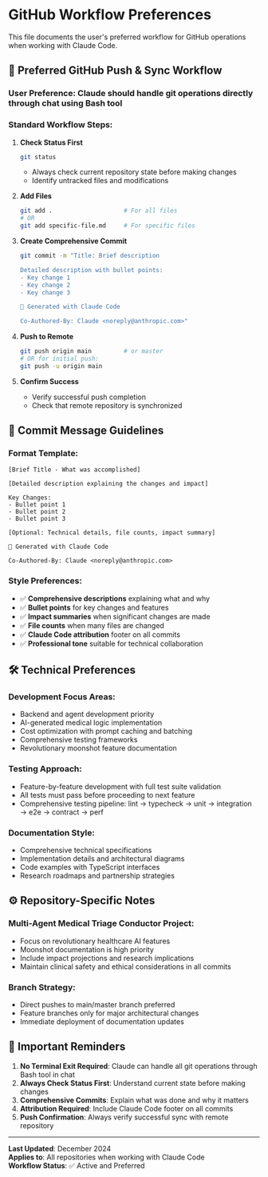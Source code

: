# GitHub Workflow Preferences

This file documents the user's preferred workflow for GitHub operations when working with Claude Code.

## 🔄 **Preferred GitHub Push & Sync Workflow**

### **User Preference**: Claude should handle git operations directly through chat using Bash tool

### **Standard Workflow Steps:**

1. **Check Status First**
   ```bash
   git status
   ```
   - Always check current repository state before making changes
   - Identify untracked files and modifications

2. **Add Files**
   ```bash
   git add .                    # For all files
   # OR
   git add specific-file.md     # For specific files
   ```

3. **Create Comprehensive Commit**
   ```bash
   git commit -m "Title: Brief description

   Detailed description with bullet points:
   - Key change 1
   - Key change 2 
   - Key change 3

   🤖 Generated with Claude Code

   Co-Authored-By: Claude <noreply@anthropic.com>"
   ```

4. **Push to Remote**
   ```bash
   git push origin main         # or master
   # OR for initial push:
   git push -u origin main
   ```

5. **Confirm Success**
   - Verify successful push completion
   - Check that remote repository is synchronized

## 📝 **Commit Message Guidelines**

### **Format Template:**
```
[Brief Title - What was accomplished]

[Detailed description explaining the changes and impact]

Key Changes:
- Bullet point 1
- Bullet point 2
- Bullet point 3

[Optional: Technical details, file counts, impact summary]

🤖 Generated with Claude Code

Co-Authored-By: Claude <noreply@anthropic.com>
```

### **Style Preferences:**
- ✅ **Comprehensive descriptions** explaining what and why
- ✅ **Bullet points** for key changes and features
- ✅ **Impact summaries** when significant changes are made
- ✅ **File counts** when many files are changed
- ✅ **Claude Code attribution** footer on all commits
- ✅ **Professional tone** suitable for technical collaboration

## 🛠️ **Technical Preferences**

### **Development Focus Areas:**
- Backend and agent development priority
- AI-generated medical logic implementation
- Cost optimization with prompt caching and batching
- Comprehensive testing frameworks
- Revolutionary moonshot feature documentation

### **Testing Approach:**
- Feature-by-feature development with full test suite validation
- All tests must pass before proceeding to next feature
- Comprehensive testing pipeline: lint → typecheck → unit → integration → e2e → contract → perf

### **Documentation Style:**
- Comprehensive technical specifications
- Implementation details and architectural diagrams
- Code examples with TypeScript interfaces
- Research roadmaps and partnership strategies

## ⚙️ **Repository-Specific Notes**

### **Multi-Agent Medical Triage Conductor Project:**
- Focus on revolutionary healthcare AI features
- Moonshot documentation is high priority
- Include impact projections and research implications
- Maintain clinical safety and ethical considerations in all commits

### **Branch Strategy:**
- Direct pushes to main/master branch preferred
- Feature branches only for major architectural changes
- Immediate deployment of documentation updates

## 🚨 **Important Reminders**

1. **No Terminal Exit Required**: Claude can handle all git operations through Bash tool in chat
2. **Always Check Status First**: Understand current state before making changes
3. **Comprehensive Commits**: Explain what was done and why it matters
4. **Attribution Required**: Include Claude Code footer on all commits
5. **Push Confirmation**: Always verify successful sync with remote repository

---

**Last Updated**: December 2024  
**Applies to**: All repositories when working with Claude Code  
**Workflow Status**: ✅ Active and Preferred